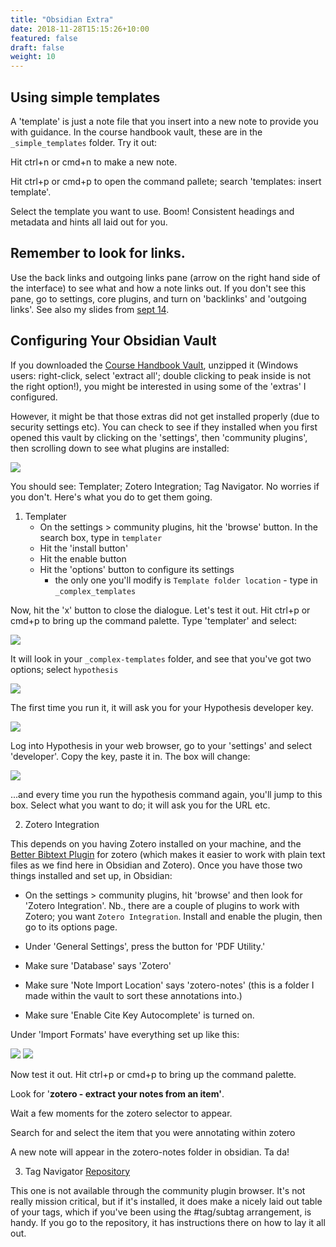 ```yaml
---
title: "Obsidian Extra"
date: 2018-11-28T15:15:26+10:00
featured: false
draft: false
weight: 10
---
```



## Using simple templates

A 'template' is just a note file that you insert into a new note to provide you with guidance. In the course handbook vault, these are in the `_simple_templates` folder. Try it out:

Hit ctrl+n or cmd+n to make a new note.

Hit ctrl+p or cmd+p to open the command pallete; search 'templates: insert template'.

Select the template you want to use. Boom! Consistent headings and metadata and hints all laid out for you.


## Remember to look for links.

Use the back links and outgoing links pane (arrow on the right hand side of the interface) to see what and how a note links out. If you don't see this pane, go to settings, core plugins, and turn on 'backlinks' and 'outgoing links'. See also my slides from [sept 14](https://hist3812.netlify.app/slides/sept14.html).

## Configuring Your Obsidian Vault

If you downloaded the [Course Handbook Vault](https://github.com/shawngraham/hist3812-f22/blob/main/static/obsidian/hist3812-obsidian-course-handbook.zip), unzipped it (Windows users: right-click, select 'extract all'; double clicking to peak inside is not the right option!), you might be interested in using some of the 'extras' I configured.

However, it might be that those extras did not get installed properly (due to security settings etc). You can check to see if they installed when you first opened this vault by clicking on the 'settings', then 'community plugins', then scrolling down to see what plugins are installed:

<img src="/images/what-plugins-installed.png">

You should see: Templater; Zotero Integration; Tag Navigator. No worries if you don't. Here's what you do to get them going.


1. Templater
	- On the settings > community plugins, hit the 'browse' button. In the search box, type in `templater`
	- Hit the 'install button'
	- Hit the enable button
	- Hit the 'options' button to configure its settings
		- the only one you'll modify is `Template folder location` - type in `_complex_templates`

Now, hit the 'x' button to close the dialogue. Let's test it out. Hit ctrl+p or cmd+p to bring up the command palette. Type 'templater' and select:

<img src="/images/templater1.png">

It will look in your `_complex-templates` folder, and see that you've got two options; select `hypothesis`

<img src="/images/templater2.png">

The first time you run it, it will ask you for your Hypothesis developer key. 

<img src="/images/templater2.5.png">

Log into Hypothesis in your web browser, go to your 'settings' and select 'developer'. Copy the key, paste it in. The box will change:


<img src="/images/templater3.png">

...and every time you run the hypothesis command again, you'll jump to this box. Select what you want to do; it will ask you for the URL etc.


2. Zotero Integration

This depends on you having Zotero installed on your machine, and the [Better Bibtext Plugin](https://retorque.re/zotero-better-bibtex/installation/) for zotero (which makes it easier to work with plain text files as we find here in Obsidian and Zotero). Once you have those two things installed and set up, in Obsidian:

- On the settings > community plugins, hit 'browse' and then look for 'Zotero Integration'. Nb., there are a couple of plugins to work with Zotero; you want `Zotero Integration`. Install and enable the plugin, then go to its options page.

- Under 'General Settings', press the button for 'PDF Utility.'
- Make sure 'Database' says 'Zotero'
- Make sure 'Note Import Location' says 'zotero-notes' (this is a folder I made within the vault to sort these annotations into.)
- Make sure 'Enable Cite Key Autocomplete' is turned on.

Under 'Import Formats' have everything set up like this:

<img src="/images/zot1.png">

<img src="/images/zot2.png">

Now test it out. Hit ctrl+p or cmd+p to bring up the command palette.

Look for '**zotero - extract your notes from an item'**.

Wait a few moments for the zotero selector to appear.

Search for and select the item that you were annotating within zotero

A new note will appear in the zotero-notes folder in obsidian. Ta da! 

3. Tag Navigator [Repository](https://github.com/alexobenauer/obsidian-tag-navigator)

This one is not available through the community plugin browser. It's not really mission critical, but if it's installed, it does make a nicely laid out table of your tags, which if you've been using the #tag/subtag arrangement, is handy. If you go to the repository, it has instructions there on how to lay it all out.